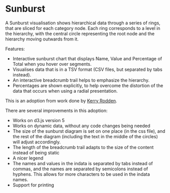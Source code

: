 Sunburst
========

A Sunburst visualisation shows hierarchical data through a series of rings, that are sliced for each category node. Each ring corresponds to a level in the hierarchy, with the central circle representing the root node and the hierarchy moving outwards from it.


Features:

* Interactive sunburst chart that displays Name, Value and Percentage of Total when you hover over segments.
* Visualises data that is in a TSV format (CSV files, but separated by tabs instead).
* An interactive breadcrumb trail helps to emphasize the hierarchy.
* Percentages are shown explicitly, to help overcome the distortion of the data that occurs when using a radial presentation.


This is an adoption from work done by [Kerry Rodden](https://gist.github.com/kerryrodden/766f8f6d31f645c39f488a0befa1e3c8).

There are several improvements in this adoption:
* Works on d3.js version 5
* Works on dynamic data, without any code changes being needed
* The size of the sunburst diagram is set on one place (in the css file), and the rest of the diagram (including the text in the middle of the circles) will adjust accordingly.
* The length of the breadcrumb trail adapts to the size of the content instead of being static
* A nicer legend
* The names and values in the indata is separated by tabs instead of commas, and the names are separated by semicolons instead of hyphens. This allows for more characters to be used in the indata names.
* Support for printing
